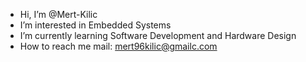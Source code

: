 - Hi, I’m @Mert-Kilic
- I’m interested in Embedded Systems
- I’m currently learning Software Development and Hardware Design
- How to reach me mail: mert96kilic@gmailc.com
